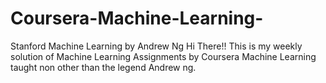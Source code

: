 # Coursera-Machine-Learning-
Stanford Machine Learning by Andrew Ng
Hi There!! 
This is my weekly solution of Machine Learning Assignments by Coursera Machine Learning 
taught non other than the legend Andrew ng.
